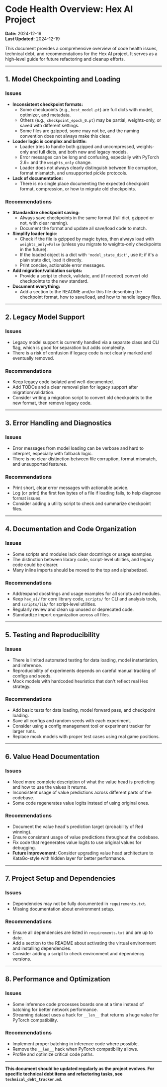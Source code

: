 # Code Health Overview: Hex AI Project

**Date:** 2024-12-19  
**Last Updated:** 2024-12-19

This document provides a comprehensive overview of code health issues, technical debt, and recommendations for the Hex AI project. It serves as a high-level guide for future refactoring and cleanup efforts.

---

## 1. Model Checkpointing and Loading

### Issues
- **Inconsistent checkpoint formats:**
  - Some checkpoints (e.g., `best_model.pt`) are full dicts with model, optimizer, and metadata.
  - Others (e.g., `checkpoint_epoch_0.pt`) may be partial, weights-only, or saved with different settings.
  - Some files are gzipped, some may not be, and the naming convention does not always make this clear.
- **Loader logic is complex and brittle:**
  - Loader tries to handle both gzipped and uncompressed, weights-only and full dicts, and both new and legacy models.
  - Error messages can be long and confusing, especially with PyTorch 2.6+ and the `weights_only` change.
  - Loader does not always clearly distinguish between file corruption, format mismatch, and unsupported pickle protocols.
- **Lack of documentation:**
  - There is no single place documenting the expected checkpoint format, compression, or how to migrate old checkpoints.

### Recommendations
- **Standardize checkpoint saving:**
  - Always save checkpoints in the same format (full dict, gzipped or not, with clear naming).
  - Document the format and update all save/load code to match.
- **Simplify loader logic:**
  - Check if the file is gzipped by magic bytes, then always load with `weights_only=False` (unless you migrate to weights-only checkpoints in the future).
  - If the loaded object is a dict with `'model_state_dict'`, use it; if it's a plain state dict, load it directly.
  - Print concise, actionable error messages.
- **Add migration/validation scripts:**
  - Provide a script to check, validate, and (if needed) convert old checkpoints to the new standard.
- **Document everything:**
  - Add a section to the README and/or this file describing the checkpoint format, how to save/load, and how to handle legacy files.

---

## 2. Legacy Model Support

### Issues
- Legacy model support is currently handled via a separate class and CLI flag, which is good for separation but adds complexity.
- There is a risk of confusion if legacy code is not clearly marked and eventually removed.

### Recommendations
- Keep legacy code isolated and well-documented.
- Add TODOs and a clear removal plan for legacy support after migration/validation.
- Consider writing a migration script to convert old checkpoints to the new format, then remove legacy code.

---

## 3. Error Handling and Diagnostics

### Issues
- Error messages from model loading can be verbose and hard to interpret, especially with fallback logic.
- There is no clear distinction between file corruption, format mismatch, and unsupported features.

### Recommendations
- Print short, clear error messages with actionable advice.
- Log (or print) the first few bytes of a file if loading fails, to help diagnose format issues.
- Consider adding a utility script to check and summarize checkpoint files.

---

## 4. Documentation and Code Organization

### Issues
- Some scripts and modules lack clear docstrings or usage examples.
- The distinction between library code, script-level utilities, and legacy code could be clearer.
- Many inline imports should be moved to the top and alphabetized.

### Recommendations
- Add/expand docstrings and usage examples for all scripts and modules.
- Keep `hex_ai/` for core library code, `scripts/` for CLI and analysis tools, and `scripts/lib/` for script-level utilities.
- Regularly review and clean up unused or deprecated code.
- Standardize import organization across all files.

---

## 5. Testing and Reproducibility

### Issues
- There is limited automated testing for data loading, model instantiation, and inference.
- Reproducibility of experiments depends on careful manual tracking of configs and seeds.
- Mock models with hardcoded heuristics that don't reflect real Hex strategy.

### Recommendations
- Add basic tests for data loading, model forward pass, and checkpoint loading.
- Save all configs and random seeds with each experiment.
- Consider using a config management tool or experiment tracker for larger runs.
- Replace mock models with proper test cases using real game positions.

---

## 6. Value Head Documentation

### Issues
- Need more complete description of what the value head is predicting and how to use the values it returns.
- Inconsistent usage of value predictions across different parts of the codebase.
- Some code regenerates value logits instead of using original ones.

### Recommendations
- Document the value head's prediction target (probability of Red winning).
- Ensure consistent usage of value predictions throughout the codebase.
- Fix code that regenerates value logits to use original values for debugging.
- **Future improvement**: Consider upgrading value head architecture to KataGo-style with hidden layer for better performance.

---

## 7. Project Setup and Dependencies

### Issues
- Dependencies may not be fully documented in `requirements.txt`.
- Missing documentation about environment setup.

### Recommendations
- Ensure all dependencies are listed in `requirements.txt` and are up to date.
- Add a section to the README about activating the virtual environment and installing dependencies.
- Consider adding a script to check environment and dependency versions.

---

## 8. Performance and Optimization

### Issues
- Some inference code processes boards one at a time instead of batching for better network performance.
- Streaming dataset uses a hack for `__len__` that returns a huge value for PyTorch compatibility.

### Recommendations
- Implement proper batching in inference code where possible.
- Remove the `__len__` hack when PyTorch compatibility allows.
- Profile and optimize critical code paths.

---

**This document should be updated regularly as the project evolves. For specific technical debt items and refactoring tasks, see `technical_debt_tracker.md`.** 